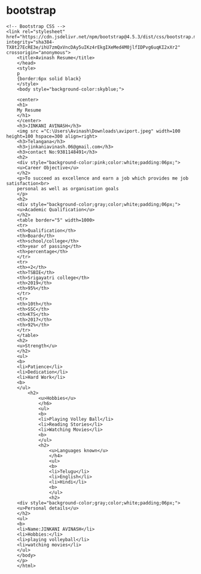 # bootstrap
<!doctype html>
<html lang="en">
  <head>
    <!-- Required meta tags -->
    <meta charset="utf-8">
    <meta name="viewport" content="width=device-width, initial-scale=1, shrink-to-fit=no">

    <!-- Bootstrap CSS -->
    <link rel="stylesheet" href="https://cdn.jsdelivr.net/npm/bootstrap@4.5.3/dist/css/bootstrap.min.css" integrity="sha384-TX8t27EcRE3e/ihU7zmQxVncDAy5uIKz4rEkgIXeMed4M0jlfIDPvg6uqKI2xXr2" crossorigin="anonymous">
        <title>Avinash Resume</title>
        </head>
        <style>
        p
        {border:6px solid black}
        </style>
        <body style="background-color:skyblue;">
        
        <center>
        <h1>
        My Resume
        </h1>
        </center>
        <h3>JINKANI AVINASH</h3>
        <img src ="C:\Users\Avinash\Downloads\aviport.jpeg" width=100 height=100 hspace=300 align=right>
        <h3>Telangana</h3>
        <h3>jinkaniavinash.06@gmail.com</h3>
        <h3>contact No:9381148491</h3>
        <h2>
        <div style="background-color:pink;color:white;padding:06px;">
        <u>Career Objective</u>
        </h2>
        <p>To succeed as excellence and earn a job which provides me job satisfaction<br>
        personal as well as organisation goals
        </p>
        <h2>
        <div style="background-color;gray;color;white;padding;06px;">
        <u>Academic Qualification</u>
        </h2>
        <table border="5" width=1000>
        <tr>
        <th>Qualification</th>
        <th>Board</th>
        <th>school/college</th>
        <th>year of passing</th>
        <th>percentage</th>
        </tr>
        <tr>
        <th>+2</th>
        <th>TSBIE</th>
        <th>Srigayatri college</th>
        <th>2019</th>
        <th>95%</th>
        </tr>
        <tr>
        <th>10th</th>
        <th>SSC</th>
        <th>KTS</th>
        <th>2017</th>
        <th>92%</th>
        </tr>
        </table>
        <h2>
        <u>Strength</u>
        </h2>
        <ul>
        <b>
        <li>Patience</li>
        <li>Dedication</li>
        <li>Hard Work</li>
        <b>
        </ul>
            <h2>
                <u>Hobbies</u>
                </h6>
                <ul>
                <b>
                <li>Playing Volley Ball</li>
                <li>Reading Stories</li>
                <li>Watching Movies</li>
                <b>
                </ul>
                <h2>
                    <u>Languages known</u>
                    </h4>
                    <ul>
                    <b>
                    <li>Telugu</li>
                    <li>English</li>
                    <li>Hindi</li>
                    <b>
                    </ul>
                    <h2>
        <div style="background-color;gray;color;white;padding;06px;">
        <u>Personal details</u>
        </h2>
        <ul>
        <b>
        <li>Name:JINKANI AVINASH</li>
        <li>Hobbies:</li>
        <li>playing volleyball</li>
        <li>watching movies</li>
        </ul>
        </body>
        </p>
        </html>
